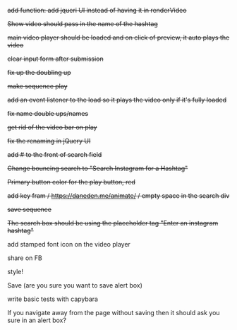 ~~add function: add jqueri UI instead of having it in renderVideo~~

~~Show video should pass in the name of the hashtag~~

~~main video player should be loaded and on click of preview, it auto plays the video~~

~~clear input form after submission~~

~~fix up the doubling up~~

~~make sequence play~~

~~add an event listener to the load so it plays the video only if it's fully loaded~~

~~fix name double ups/names~~

~~get rid of the video bar on play~~

~~fix the renaming in jQuery UI~~

~~add # to the front of search field~~

~~Change bouncing search to "Search Instagram for a Hashtag"~~

~~Primary button color for the play button, red~~

~~add key fram / https://daneden.me/animate/ / empty space in the search div~~

~~save sequence~~

~~The search box should be using the placeholder tag "Enter an instagram hashtag"~~

add stamped font icon on the video player

share on FB

style!

Save (are you sure you want to save alert box)

write basic tests with capybara

If you navigate away from the page without saving then it should ask you sure in an alert box?




